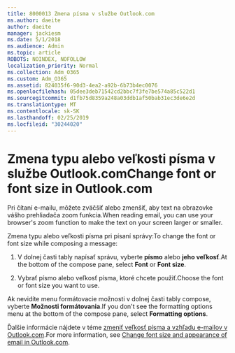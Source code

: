 ```yaml
---
title: 8000013 Zmena písma v službe Outlook.com
ms.author: daeite
author: daeite
manager: jackiesm
ms.date: 5/1/2018
ms.audience: Admin
ms.topic: article
ROBOTS: NOINDEX, NOFOLLOW
localization_priority: Normal
ms.collection: Adm_O365
ms.custom: Adm_O365
ms.assetid: 824035f6-90d3-4ea2-a92b-6b73b4ec0076
ms.openlocfilehash: 05dee3deb71542cd2bbc7f3fe7be574a85c522d1
ms.sourcegitcommit: d1fb75d8359a248a03ddb1af50bab31ec3de6e2d
ms.translationtype: MT
ms.contentlocale: sk-SK
ms.lasthandoff: 02/25/2019
ms.locfileid: "30244020"
---
```

# <a name="change-font-or-font-size-in-outlookcom"></a><span data-ttu-id="f2cd5-102">Zmena typu alebo veľkosti písma v službe Outlook.com</span><span class="sxs-lookup"><span data-stu-id="f2cd5-102">Change font or font size in Outlook.com</span></span>

<span data-ttu-id="f2cd5-103">Pri čítaní e-mailu, môžete zväčšiť alebo zmenšiť, aby text na obrazovke vášho prehliadača zoom funkcia.</span><span class="sxs-lookup"><span data-stu-id="f2cd5-103">When reading email, you can use your browser's zoom function to make the text on your screen larger or smaller.</span></span>
  
<span data-ttu-id="f2cd5-104">Zmena typu alebo veľkosti písma pri písaní správy:</span><span class="sxs-lookup"><span data-stu-id="f2cd5-104">To change the font or font size while composing a message:</span></span>
  
1. <span data-ttu-id="f2cd5-105">V dolnej časti tably napísať správu, vyberte **písmo** alebo **jeho veľkosť**.</span><span class="sxs-lookup"><span data-stu-id="f2cd5-105">At the bottom of the compose pane, select **Font** or **Font size**.</span></span>
    
2. <span data-ttu-id="f2cd5-106">Vybrať písmo alebo veľkosť písma, ktoré chcete použiť.</span><span class="sxs-lookup"><span data-stu-id="f2cd5-106">Choose the font or font size you want to use.</span></span>
    
<span data-ttu-id="f2cd5-107">Ak nevidíte menu formátovacie možnosti v dolnej časti tably compose, vyberte **Možnosti formátovania**.</span><span class="sxs-lookup"><span data-stu-id="f2cd5-107">If you don't see the formatting options menu at the bottom of the compose pane, select **Formatting options**.</span></span>
  
<span data-ttu-id="f2cd5-108">Ďalšie informácie nájdete v téme [zmeniť veľkosť písma a vzhľadu e-mailov v Outlook.com](https://go.microsoft.com/fwlink/p/?linkid=873130).</span><span class="sxs-lookup"><span data-stu-id="f2cd5-108">For more information, see [Change font size and appearance of email in Outlook.com](https://go.microsoft.com/fwlink/p/?linkid=873130).</span></span>
  

